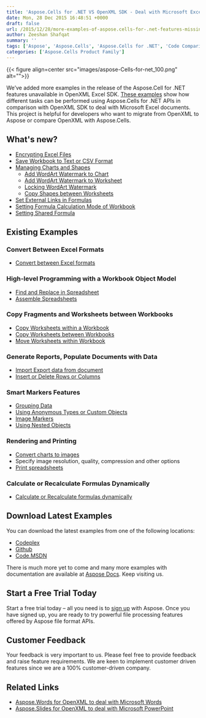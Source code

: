 ```yaml
---
title: 'Aspose.Cells for .NET VS OpenXML SDK - Deal with Microsoft Excel Documents'
date: Mon, 28 Dec 2015 16:48:51 +0000
draft: false
url: /2015/12/28/more-examples-of-aspose.cells-for-.net-features-missing-in-openxml-sdk-to-deal-with-microsoft-excel-documents/
author: Zeeshan Shafqat
summary: ''
tags: ['Aspose', 'Aspose.Cells', 'Aspose.Cells for .NET', 'Code Comparison', 'Microsoft Excel', 'Missing Features', 'OpenXML SDK', 'openxml']
categories: ['Aspose.Cells Product Family']
---
```




{{< figure align=center src="images/aspose-Cells-for-net_100.png" alt="">}}


We’ve added more examples in the release of the Aspose.Cell for .NET features unavailable in OpenXML Excel SDK. [These examples][1] show how different tasks can be performed using Aspose.Cells for .NET APIs in comparison with OpenXML SDK to deal with Microsoft Excel documents. This project is helpful for developers who want to migrate from OpenXML to Aspose or compare OpenXML with Aspose.Cells.

## What's new?

*   [Encrypting Excel Files][2]
*   [Save Workbook to Text or CSV Format][3]
*   [Managing Charts and Shapes][4]
    *   [Add WordArt Watermark to Chart][5]
    *   [Add WordArt Watermark to Worksheet][6]
    *   [Locking WordArt Watermark][7]
    *   [Copy Shapes between Worksheets][8]
*   [Set External Links in Formulas][9]
*   [Setting Formula Calculation Mode of Workbook][10]
*   [Setting Shared Formula][11]

## Existing Examples

### Convert Between Excel Formats

*   [Convert between Excel formats][12]

### High-level Programming with a Workbook Object Model

*   [Find and Replace in Spreadsheet][13]
*   [Assemble Spreadsheets][14]

### Copy Fragments and Worksheets between Workbooks

*   [Copy Worksheets within a Workbook][15]
*   [Copy Worksheets between Workbooks][16]
*   [Move Worksheets within Workbook][17]

### Generate Reports, Populate Documents with Data

*   [Import Export data from document][18]
*   [Insert or Delete Rows or Columns][19]

### Smart Markers Features

*   [Grouping Data][20]
*   [Using Anonymous Types or Custom Objects][21]
*   [Image Markers][22]
*   [Using Nested Objects][23]

### Rendering and Printing

*   [Convert charts to images][24]
*   Specify image resolution, quality, compression and other options
*   [Print spreadsheets][25]

### Calculate or Recalculate Formulas Dynamically

*   [Calculate or Recalculate formulas dynamically][26]

## Download Latest Examples

You can download the latest examples from one of the following locations:

*   [Codeplex][27]
*   [Github][28]
*   [Code.MSDN][29]

There is much more yet to come and many more examples with documentation are available at [Aspose Docs][30]. Keep visiting us.

## Start a Free Trial Today

Start a free trial today – all you need is to [sign up][31] with Aspose. Once you have signed up, you are ready to try powerful file processing features offered by Aspose file format APIs.

## Customer Feedback

Your feedback is very important to us. Please feel free to provide feedback and raise feature requirements. We are keen to implement customer driven features since we are a 100% customer-driven company.

## Related Links

*   [Aspose.Words for OpenXML to deal with Microsoft Words][32]
*   [Aspose.Slides for OpenXML to deal with Microsoft PowerPoint][33]




[1]: https://docs.aspose.com/
[2]: http://docs.aspose.com/display/cellsnet/Encrypting+Excel+Files+using+Aspose.Cells
[3]: http://docs.aspose.com/display/cellsnet/Save+Workbook+to+Text+or+CSV+Format+using+Aspose.Cells
[4]: http://docs.aspose.com/display/cellsnet/Managing+Charts+and+Shapes+in+Aspose.Cells
[5]: http://docs.aspose.com/display/cellsnet/Add+WordArt+Watermark+to+Chart+in+Aspose.Cells
[6]: http://docs.aspose.com/display/cellsnet/Add+WordArt+Watermark+to+Worksheet+in+Aspose.Cells
[7]: http://docs.aspose.com/display/cellsnet/Locking+WordArt+Watermark+in+Aspose.Cells
[8]: http://docs.aspose.com/display/cellsnet/Copy+Shapes+between+Worksheets
[9]: http://docs.aspose.com/display/cellsnet/Set+External+Links+in+Formulas+in+Aspose.Cells
[10]: http://docs.aspose.com/display/cellsnet/Setting+Formula+Calculation+Mode+of+Workbook+in+Aspose.Cells
[11]: http://docs.aspose.com/display/cellsnet/Setting+Formula+Calculation+Mode+of+Workbook+in+Aspose.Cells
[12]: http://docs.aspose.com/display/cellsnet/Convert+between+Excel+formats
[13]: http://docs.aspose.com/display/cellsnet/Find+and+Replace+in+Spreadsheet
[14]: http://docs.aspose.com/display/cellsnet/Assemble+Spreadsheets
[15]: http://docs.aspose.com/display/cellsnet/Copy+Worksheets+between+Workbooks
[16]: http://docs.aspose.com/display/cellsnet/Move+Worksheets+within+Workbook
[17]: http://docs.aspose.com/display/cellsnet/Move+Worksheets+within+Workbook
[18]: http://docs.aspose.com/display/cellsnet/Insert+or+Delete+Rows+or+Columns
[19]: http://docs.aspose.com/display/cellsnet/Insert+or+Delete+Rows+or+Columns
[20]: http://docs.aspose.com/display/cellsnet/Grouping+Data
[21]: http://docs.aspose.com/display/cellsnet/Using+Anonymous+Types+or+Custom+Objects
[22]: http://docs.aspose.com/display/cellsnet/Image+Markers
[23]: http://docs.aspose.com/display/cellsnet/Using+Nested+Objects
[24]: http://docs.aspose.com/display/cellsnet/Convert+charts+to+images
[25]: http://docs.aspose.com/display/cellsnet/Print+spreadsheets
[26]: http://docs.aspose.com/display/cellsnet/Calculate+or+Recalculate+formulas+dynamically
[27]: https://docs.aspose.com/
[28]: https://github.com/asposecells/Aspose_Cells_NET/releases/tag/MissingFeaturesOpenXMLExcelv1.1
[29]: https://code.msdn.microsoft.com/AsposeCells-Features-8fba7c3c
[30]: http://docs.aspose.com/display/cellsnet
[31]: http://www.aspose.com/
[32]: http://docs.aspose.com/display/wordsnet/Aspose.Words+.NET+for+OpenXML
[33]: http://docs.aspose.com/display/slidesnet/Aspose.Slides+for+OpenXML




